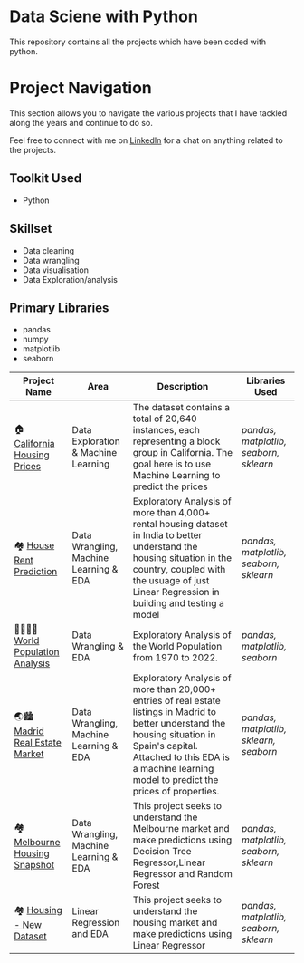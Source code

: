 # Data Sciene with Python
This repository contains all the projects which have been coded with python.

# Project Navigation
This section allows you to navigate the various projects that I have tackled along the years and continue to do so.

Feel free to connect with me on [LinkedIn](https://www.linkedin.com/in/oforikingsley/) for a chat on anything related to the projects.

## Toolkit Used
* Python

## Skillset
* Data cleaning
* Data wrangling
* Data visualisation
* Data Exploration/analysis 

## Primary Libraries
* pandas
* numpy
* matplotlib
* seaborn


| Project Name | Area | Description | Libraries Used |
|---|---|---|---|
| 🏠 [California Housing Prices](https://github.com/kingsleyofori/datascience_python/tree/master/California%20Housing%20Prices) |   Data Exploration & Machine Learning  | The dataset contains a total of 20,640 instances, each representing a block group in California. The goal here is to use Machine Learning to predict the prices | _pandas, matplotlib, seaborn, sklearn_ | 
| 🏘️ [House Rent Prediction](https://github.com/kingsleyofori/datascience_python/tree/master/House%20Rent%20Prediction) |   Data Wrangling, Machine Learning & EDA | Exploratory Analysis of more than 4,000+ rental housing dataset in India to better understand the housing situation in the country, coupled with the usuage of just Linear Regression in building and testing a model | _pandas, matplotlib, seaborn, sklearn_ | 
| 👨‍👩‍👦‍👦 [World Population Analysis](https://github.com/kingsleyofori/datascience_python/tree/master/World%20Population%20Analysis) |   Data Wrangling & EDA | Exploratory Analysis of the World Population from 1970 to 2022. | _pandas, matplotlib, seaborn_ | 
| 🌏🏙️ [Madrid Real Estate Market](https://github.com/kingsleyofori/datascience_python/tree/master/Madrid%20Real%20Estate%20Market) |   Data Wrangling, Machine Learning & EDA | Exploratory Analysis of more than 20,000+ entries of real estate listings in Madrid to better understand the housing situation in Spain's capital. Attached to this EDA is a machine learning model to predict the prices of properties. | _pandas, matplotlib, sklearn, seaborn_ |
| 🏘️ [Melbourne Housing Snapshot](https://github.com/kingsleyofori/datascience_python/tree/master/Mebourne%20Housing%20Snapshot) |   Data Wrangling, Machine Learning & EDA | This project seeks to understand the Melbourne market and make predictions using Decision Tree Regressor,Linear Regressor and Random Forest | _pandas, matplotlib, seaborn, sklearn_ | 
| 🏘️ [Housing - New Dataset](https://github.com/kingsleyofori/datascience_python/blob/master/Housing%20-%20New%20Dataset/Housing%20-%20New%20-%20Dataset.ipynb) |   Linear Regression and EDA | This project seeks to understand the housing market and make predictions using Linear Regressor | _pandas, matplotlib, seaborn, sklearn_ | 
